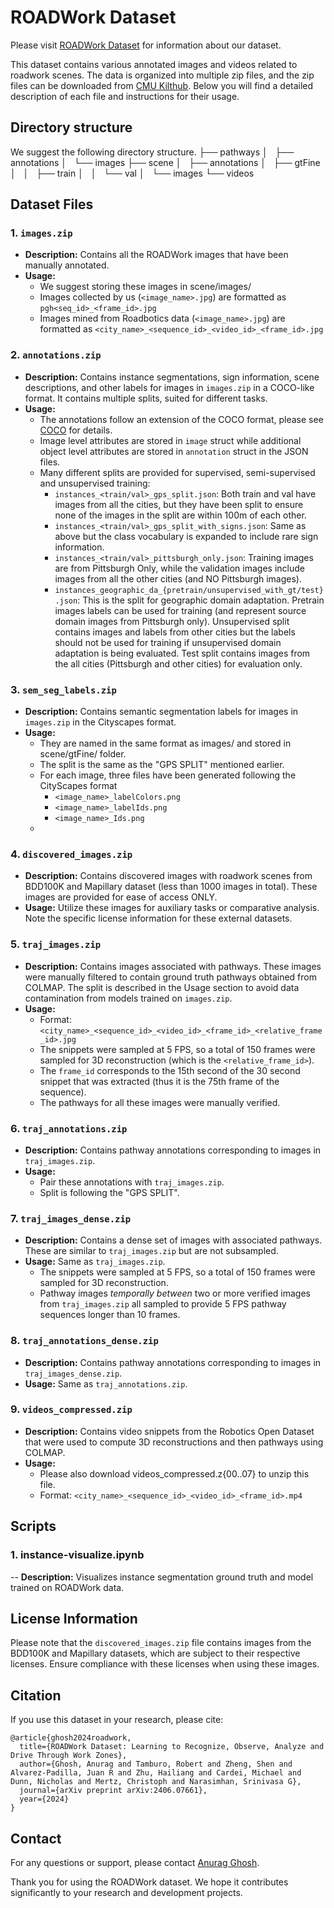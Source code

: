 # ROADWork Dataset

Please visit [ROADWork Dataset](https://www.cs.cmu.edu/~ILIM/roadwork_dataset/) for information about our dataset.

This dataset contains various annotated images and videos related to roadwork scenes. The data is organized into multiple zip files, and the zip files can be downloaded from [CMU Kilthub](https://doi.org/10.1184/R1/26093197). Below you will find a detailed description of each file and instructions for their usage.

## Directory structure

We suggest the following directory structure.
├── pathways
│   ├── annotations
│   └── images
├── scene
│   ├── annotations
│   ├── gtFine
│   │   ├── train
│   │   └── val
│   └── images
└── videos

## Dataset Files

### 1. `images.zip`
- **Description:** Contains all the ROADWork images that have been manually annotated.
- **Usage:** 
  - We suggest storing these images in scene/images/
  - Images collected by us (`<image_name>.jpg`) are formatted as `pgh<seq_id>_<frame_id>.jpg`
  - Images mined from Roadbotics data (`<image_name>.jpg`) are formatted as `<city_name>_<sequence_id>_<video_id>_<frame_id>.jpg`

### 2. `annotations.zip`
- **Description:** Contains instance segmentations, sign information, scene descriptions, and other labels for images in `images.zip` in a COCO-like format. It contains multiple splits, suited for different tasks.
- **Usage:** 
  - The annotations follow an extension of the COCO format, please see [COCO](https://cocodataset.org/#format-data) for details.
  - Image level attributes are stored in `image` struct while additional object level attributes are stored in `annotation` struct in the JSON files.
  - Many different splits are provided for supervised, semi-supervised and unsupervised training:
    - `instances_<train/val>_gps_split.json`: Both train and val have images from all the cities, but they have been split to ensure none of the images in the split are within 100m of each other.
    - `instances_<train/val>_gps_split_with_signs.json`: Same as above but the class vocabulary is expanded to include rare sign information.
    - `instances_<train/val>_pittsburgh_only.json`: Training images are from Pittsburgh Only, while the validation images include images from all the other cities (and NO Pittsburgh images).
    - `instances_geographic_da_{pretrain/unsupervised_with_gt/test}.json`: This is the split for geographic domain adaptation. Pretrain images labels can be used for training (and represent source domain images from Pittsburgh only). Unsupervised split contains images and labels from other cities but the labels should not be used for training if unsupervised domain adaptation is being evaluated. Test split contains images from the all cities (Pittsburgh and other cities) for evaluation only.

### 3. `sem_seg_labels.zip`
- **Description:** Contains semantic segmentation labels for images in `images.zip` in the Cityscapes format.
- **Usage:**
  - They are named in the same format as images/ and stored in scene/gtFine/ folder.
  - The split is the same as the "GPS SPLIT" mentioned earlier.
  - For each image, three files have been generated following the CityScapes format
    - `<image_name>_labelColors.png`
    - `<image_name>_labelIds.png`
    - `<image_name>_Ids.png`
  - 

### 4. `discovered_images.zip`
- **Description:** Contains discovered images with roadwork scenes from BDD100K and Mapillary dataset (less than 1000 images in total). These images are provided for ease of access ONLY.
- **Usage:** Utilize these images for auxiliary tasks or comparative analysis. Note the specific license information for these external datasets.

### 5. `traj_images.zip`
- **Description:** Contains images associated with pathways. These images were manually filtered to contain ground truth pathways obtained from COLMAP. The split is described in the Usage section to avoid data contamination from models trained on `images.zip`.
- **Usage:** 
  - Format: `<city_name>_<sequence_id>_<video_id>_<frame_id>_<relative_frame_id>.jpg`
  - The snippets were sampled at 5 FPS, so a total of 150 frames were sampled for 3D reconstruction (which is the `<relative_frame_id>`).
  - The `frame_id` corresponds to the 15th second of the 30 second snippet that was extracted (thus it is the 75th frame of the sequence).
  - The pathways for all these images were manually verified.

### 6. `traj_annotations.zip`
- **Description:** Contains pathway annotations corresponding to images in `traj_images.zip`.
- **Usage:** 
  - Pair these annotations with `traj_images.zip`.
  - Split is following the "GPS SPLIT".

### 7. `traj_images_dense.zip`
- **Description:** Contains a dense set of images with associated pathways. These are similar to `traj_images.zip` but are not subsampled.
- **Usage:** Same as `traj_images.zip`.
  - The snippets were sampled at 5 FPS, so a total of 150 frames were sampled for 3D reconstruction.
  - Pathway images _temporally between_ two or more verified images from `traj_images.zip` all sampled to provide 5 FPS pathway sequences longer than 10 frames.

### 8. `traj_annotations_dense.zip`
- **Description:** Contains pathway annotations corresponding to images in `traj_images_dense.zip`.
- **Usage:** Same as `traj_annotations.zip`.

### 9. `videos_compressed.zip`
- **Description:** Contains video snippets from the Robotics Open Dataset that were used to compute 3D reconstructions and then pathways using COLMAP.
- **Usage:** 
  - Please also download videos_compressed.z{00..07} to unzip this file.
  - Format: `<city_name>_<sequence_id>_<video_id>_<frame_id>.mp4`

## Scripts

### 1. instance-visualize.ipynb
-- **Description:** Visualizes instance segmentation ground truth and model trained on ROADWork data.



## License Information

Please note that the `discovered_images.zip` file contains images from the BDD100K and Mapillary datasets, which are subject to their respective licenses. Ensure compliance with these licenses when using these images.

## Citation

If you use this dataset in your research, please cite:

```
@article{ghosh2024roadwork,
  title={ROADWork Dataset: Learning to Recognize, Observe, Analyze and Drive Through Work Zones},
  author={Ghosh, Anurag and Tamburo, Robert and Zheng, Shen and Alvarez-Padilla, Juan R and Zhu, Hailiang and Cardei, Michael and Dunn, Nicholas and Mertz, Christoph and Narasimhan, Srinivasa G},
  journal={arXiv preprint arXiv:2406.07661},
  year={2024}
}
```

## Contact

For any questions or support, please contact [Anurag Ghosh](https://anuragxel.github.io).

Thank you for using the ROADWork dataset. We hope it contributes significantly to your research and development projects.